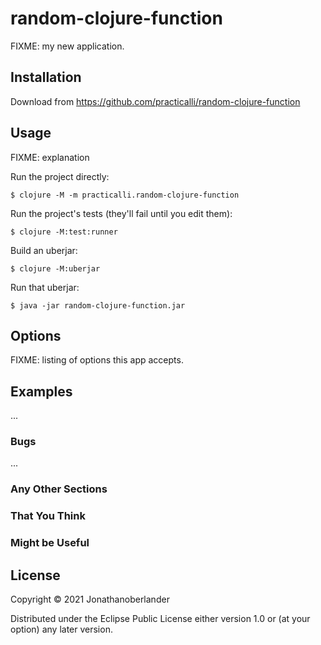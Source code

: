 # random-clojure-function

FIXME: my new application.

## Installation

Download from https://github.com/practicalli/random-clojure-function

## Usage

FIXME: explanation

Run the project directly:

    $ clojure -M -m practicalli.random-clojure-function

Run the project's tests (they'll fail until you edit them):

    $ clojure -M:test:runner

Build an uberjar:

    $ clojure -M:uberjar

Run that uberjar:

    $ java -jar random-clojure-function.jar

## Options

FIXME: listing of options this app accepts.

## Examples

...

### Bugs

...

### Any Other Sections
### That You Think
### Might be Useful

## License

Copyright © 2021 Jonathanoberlander

Distributed under the Eclipse Public License either version 1.0 or (at
your option) any later version.
